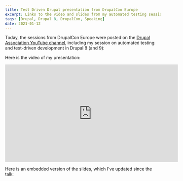 ```yaml
---
title: Test Driven Drupal presentation from DrupalCon Europe
excerpt: Links to the video and slides from my automated testing session from DrupalCon Europe.
tags: [Drupal, Drupal 8, DrupalCon, Speaking]
date: 2021-01-12
---
```


Today, the sessions from DrupalCon Europe were posted on the [Drupal Association YouTube channel](https://www.youtube.com/playlist?list=PLpeDXSh4nHjTP7vRC6LCak9adK2yp1P5S), including my session on automated testing and test-driven development in Drupal 8 (and 9):

Here is the video of my presentation:

<div class="video-full">
  <iframe width="560" height="315" src="https://www.youtube.com/embed/8ZRWYq9nSvo" frameborder="0" allow="accelerometer; autoplay; clipboard-write; encrypted-media; gyroscope; picture-in-picture" allowfullscreen></iframe>
</div>

Here is an embedded version of the slides, which I've updated since the talk:

<script async class="speakerdeck-embed" data-id="088cb18033064f5cb18d1079795294a1" data-ratio="1.77777777777778" src="//speakerdeck.com/assets/embed.js"></script>
